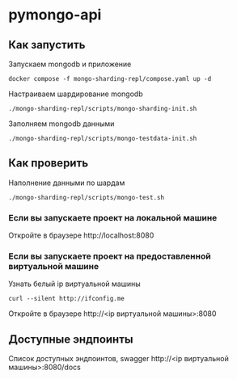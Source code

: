 # pymongo-api

## Как запустить

Запускаем mongodb и приложение

```shell
docker compose -f mongo-sharding-repl/compose.yaml up -d
```

Настраиваем шардирование mongodb

```shell
./mongo-sharding-repl/scripts/mongo-sharding-init.sh
```

Заполняем mongodb данными

```shell
./mongo-sharding-repl/scripts/mongo-testdata-init.sh
```

## Как проверить

Наполнение данными по шардам

```shell
./mongo-sharding-repl/scripts/mongo-test.sh
```

### Если вы запускаете проект на локальной машине

Откройте в браузере http://localhost:8080

### Если вы запускаете проект на предоставленной виртуальной машине

Узнать белый ip виртуальной машины

```shell
curl --silent http://ifconfig.me
```

Откройте в браузере http://<ip виртуальной машины>:8080

## Доступные эндпоинты

Список доступных эндпоинтов, swagger http://<ip виртуальной машины>:8080/docs
